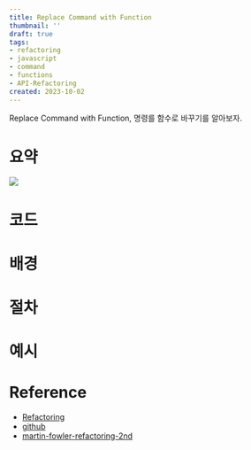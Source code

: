 ```yaml
---
title: Replace Command with Function
thumbnail: ''
draft: true
tags:
- refactoring
- javascript
- command
- functions
- API-Refactoring
created: 2023-10-02
---
```


Replace Command with Function, 명령를 함수로 바꾸기를 알아보자.

# 요약

![](Screen%20Shot%202023-10-02%20at%204.21.19%20PM.png)

# 코드

# 배경

# 절차

# 예시

# Reference

* [Refactoring](https://product.kyobobook.co.kr/detail/S000001810241)
* [github](https://github.com/WegraLee/Refactoring)
* [martin-fowler-refactoring-2nd](https://github.com/wickedwukong/martin-fowler-refactoring-2nd)
